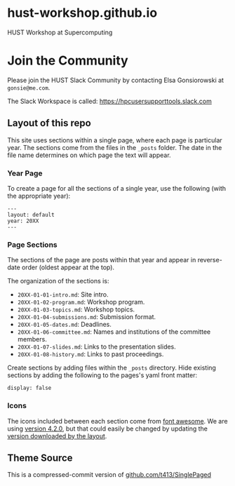 # hust-workshop.github.io

HUST Workshop at Supercomputing

# Join the Community

Please join the HUST Slack Community by contacting Elsa Gonsiorowski at ``gonsie@me.com``.

The Slack Workspace is called: https://hpcusersupporttools.slack.com

## Layout of this repo

This site uses sections within a single page, where each page is particular year.
The sections come from the files in the `_posts` folder.
The date in the file name determines on which page the text will appear.

### Year Page

To create a page for all the sections of a single year, use the following (with the appropriate year):

```
---
layout: default
year: 20XX
---
```

### Page Sections

The sections of the page are posts within that year and appear in reverse-date order (oldest appear at the top).

The organization of the sections is:
- `20XX-01-01-intro.md`: Site intro.
- `20XX-01-02-program.md`: Workshop program.
- `20XX-01-03-topics.md`: Workshop topics.
- `20XX-01-04-submissions.md`: Submission format.
- `20XX-01-05-dates.md`: Deadlines.
- `20XX-01-06-committee.md`: Names and institutions of the committee members.
- `20XX-01-07-slides.md`: Links to the presentation slides.
- `20XX-01-08-history.md`: Links to past proceedings.

Create sections by adding files within the `_posts` directory.
Hide existing sections by adding the following to the pages's yaml front matter:

```
display: false
```

### Icons

The icons included between each section come from [font awesome](https://fontawesome.com).
We are using [version 4.2.0](https://fontawesome.com/v4.7.0/cheatsheet/), but that could easily be changed by updating the [version downloaded by the layout](https://github.com/hust-workshop/hust-workshop.github.io/blob/f3467c98171d8e8e4277f7f63fc000bb5ed4cebc/_layouts/default.html#L11).


## Theme Source

This is a compressed-commit version of
[github.com/t413/SinglePaged](https://github.com/t413/SinglePaged)
